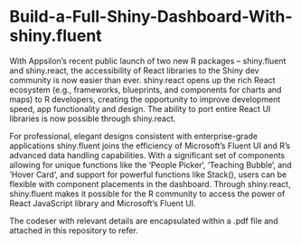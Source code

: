 # Build-a-Full-Shiny-Dashboard-With-shiny.fluent

With Appsilon’s recent public launch of two new R packages – shiny.fluent and shiny.react, the accessibility of React libraries to the Shiny dev community is now easier than ever. shiny.react opens up the rich React ecosystem (e.g., frameworks, blueprints, and components for charts and maps) to R developers, creating the opportunity to improve development speed, app functionality and design. The ability to port entire React UI libraries is now possible through shiny.react.

For professional, elegant designs consistent with enterprise-grade applications shiny.fluent joins the efficiency of Microsoft’s Fluent UI and R’s advanced data handling capabilities.  With a significant set of components allowing for unique functions like the ‘People Picker‘, ‘Teaching Bubble‘, and ‘Hover Card‘, and support for powerful functions like Stack(), users can be flexible with component placements in the dashboard. Through shiny.react, shiny.fluent makes it possible for the R community to access the power of React JavaScript library and Microsoft’s Fluent UI.

The codeser with relevant details are encapsulated within a .pdf file and attached in this repository to refer.
